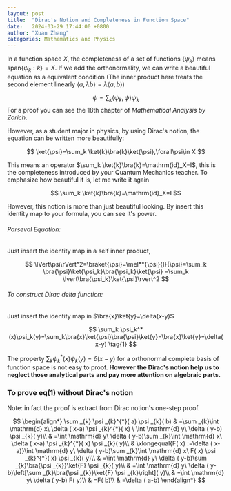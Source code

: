 ```yaml
---
layout: post
title:  "Dirac's Notion and Completeness in Function Space"
date:   2024-03-29 17:44:00 +0800
author: "Xuan Zhang"
categories: Mathematics and Physics
---
```


<head>
    <script src="https://cdn.mathjax.org/mathjax/latest/MathJax.js?config=TeX-AMS-MML_HTMLorMML" type="text/javascript"></script>
    <script type="text/x-mathjax-config">
        MathJax.Hub.Config({
            tex2jax: {
            skipTags: ['script', 'noscript', 'style', 'textarea', 'pre'],
            inlineMath: [['$','$']]
            }
        });
    </script>
</head>



In a function space $X$, the completeness of a set of functions $\{\psi_k\}$ means $\mathrm{span}\{\psi_k:k\}=X$. If we add the orthonormality, we can write a beautiful equation as a equivalent condition (The inner product here treats the second element linearly $\langle a,\lambda b\rangle=\lambda\langle a,b\rangle$)

$$
\psi=\sum_k \langle \psi_k,\psi\rangle \psi_k
$$
For a proof you can see the 18th chapter of *Mathematical Analysis by Zorich*.

However, as a student major in physics, by using Dirac's notion, the equation can be written more beautifully:

$$
\ket{\psi}=\sum_k \ket{k}\bra{k}\ket{\psi},\forall\psi\in X
$$

This means an operator $\sum_k \ket{k}\bra{k}=\mathrm{id}_X=I$, this is the completeness introduced by your Quantum Mechanics teacher. To emphasize how beautiful it is, let me write it again

$$
\sum_k \ket{k}\bra{k}=\mathrm{id}_X=I
$$

However, this notion is more than just beautiful looking. By insert this identity map to your formula, you can see it's power.

###### Parseval Equation:

Just insert the identity map in a self inner product, 

$$
\lVert\psi\rVert^2=\braket{\psi}=\mel**{\psi}{I}{\psi}=\sum_k \bra{\psi}\ket{\psi_k}\bra{\psi_k}\ket{\psi}
=\sum_k \lvert\bra{\psi_k}\ket{\psi}\rvert^2
$$

###### To construct Dirac delta function:

Just insert the identity map in $\bra{x}\ket{y}=\delta(x-y)$

$$
\sum_k \psi_k^*(x)\psi_k(y)=\sum_k\bra{x}\ket{\psi}\bra{\psi}\ket{y}=\bra{x}\ket{y}=\delta(x-y) \tag{1}
$$

The property $\sum_k \psi_k^*(x)\psi_k(y)=\delta(x-y)$ for a orthonormal complete basis of function space is not easy to proof. **However the Dirac's notion help us to neglect those analytical parts and pay more attention on algebraic parts.**

### To prove eq(1) without Dirac's notion

Note: in fact the proof is extract from Dirac notion's one-step proof.

$$
\begin{align*}
\sum _{k} \psi _{k}^{*}( a) \psi _{k}( b) & =\sum _{k}\int \mathrm{d} x\ \delta ( x-a) \psi _{k}^{*}( x) \ \int \mathrm{d} y\ \delta ( y-b) \psi _{k}( y)\\
 & =\int \mathrm{d} y\ \delta ( y-b)\sum _{k}\int \mathrm{d} x\ \delta ( x-a) \psi _{k}^{*}( x) \psi _{k}( y)\\
 & \xlongequal{F( x) :=\delta ( x-a)}\int \mathrm{d} y\ \delta ( y-b)\sum _{k}\int \mathrm{d} x\ F( x) \psi _{k}^{*}( x) \psi _{k}( y)\\
 & =\int \mathrm{d} y\ \delta ( y-b)\sum _{k}\bra{\psi _{k}}\ket{F} \psi _{k}( y)\\
 & =\int \mathrm{d} y\ \delta ( y-b)\left[\sum _{k}\bra{\psi _{k}}\ket{F} \psi _{k}\right]( y)\\
 & =\int \mathrm{d} y\ \delta ( y-b) F( y)\\
 & =F( b)\\
 & =\delta ( a-b)
\end{align*}
$$
